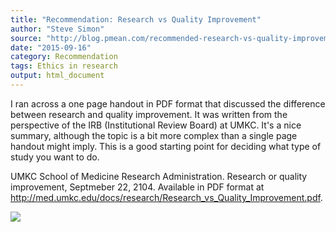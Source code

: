```yaml
---
title: "Recommendation: Research vs Quality Improvement"
author: "Steve Simon"
source: "http://blog.pmean.com/recommended-research-vs-quality-improvement/"
date: "2015-09-16"
category: Recommendation
tags: Ethics in research
output: html_document
---
```


I ran across a one page handout in PDF format that discussed the
difference between research and quality improvement. It was written from
the perspective of the IRB (Institutional Review Board) at UMKC. It's a
nice summary, although the topic is a bit more complex than a single
page handout might imply. This is a good starting point for deciding
what type of study you want to do.

<!---More--->

UMKC School of Medicine Research Administration. Research or quality
improvement, Septmeber 22, 2104. Available in PDF format at
<http://med.umkc.edu/docs/research/Research_vs_Quality_Improvement.pdf>.

![](http://www.pmean.com/images/images/15/recommended-research-vs-quality-improvement01.png)




